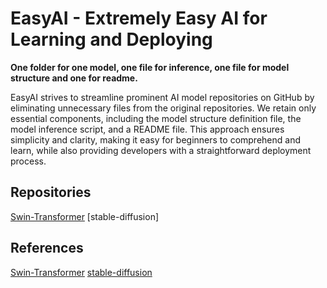 # EasyAI - Extremely Easy AI for Learning and Deploying

**One folder for one model, one file for inference, one file for model structure and one for readme.**  

EasyAI strives to streamline prominent AI model repositories on GitHub by eliminating unnecessary files from the original repositories. We retain only essential components, including the model structure definition file, the model inference script, and a README file. This approach ensures simplicity and clarity, making it easy for beginners to comprehend and learn, while also providing developers with a straightforward deployment process.  

## Repositories
[Swin-Transformer](Swin-Transformer)
[stable-diffusion]


## References
[Swin-Transformer](https://github.com/microsoft/Swin-Transformer)
[stable-diffusion](https://github.com/CompVis/stable-diffusion)